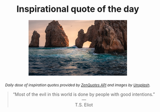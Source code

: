 
<div align="center">

# Inspirational quote of the day

<img src="./data/photo.jpeg" alt="Beautiful nature photo" width="320" height="180">

<sub><i>Daily dose of inspiration quotes provided by [ZenQuotes API](https://zenquotes.io/) and images by [Unsplash](https://unsplash.com/).</i></sub>


<blockquote>&ldquo;Most of the evil in this world is done by people with good intentions.&rdquo; &mdash; <footer>T.S. Eliot</footer></blockquote>

</div>
